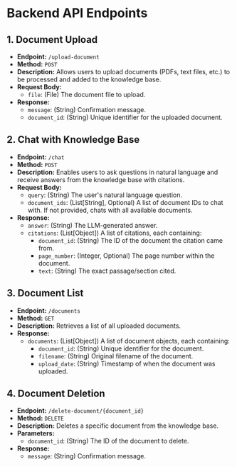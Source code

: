 # Backend API Endpoints

## 1. Document Upload
- **Endpoint:** `/upload-document`
- **Method:** `POST`
- **Description:** Allows users to upload documents (PDFs, text files, etc.) to be processed and added to the knowledge base.
- **Request Body:**
    - `file`: (File) The document file to upload.
- **Response:**
    - `message`: (String) Confirmation message.
    - `document_id`: (String) Unique identifier for the uploaded document.

## 2. Chat with Knowledge Base
- **Endpoint:** `/chat`
- **Method:** `POST`
- **Description:** Enables users to ask questions in natural language and receive answers from the knowledge base with citations.
- **Request Body:**
    - `query`: (String) The user's natural language question.
    - `document_ids`: (List[String], Optional) A list of document IDs to chat with. If not provided, chats with all available documents.
- **Response:**
    - `answer`: (String) The LLM-generated answer.
    - `citations`: (List[Object]) A list of citations, each containing:
        - `document_id`: (String) The ID of the document the citation came from.
        - `page_number`: (Integer, Optional) The page number within the document.
        - `text`: (String) The exact passage/section cited.

## 3. Document List
- **Endpoint:** `/documents`
- **Method:** `GET`
- **Description:** Retrieves a list of all uploaded documents.
- **Response:**
    - `documents`: (List[Object]) A list of document objects, each containing:
        - `document_id`: (String) Unique identifier for the document.
        - `filename`: (String) Original filename of the document.
        - `upload_date`: (String) Timestamp of when the document was uploaded.

## 4. Document Deletion
- **Endpoint:** `/delete-document/{document_id}`
- **Method:** `DELETE`
- **Description:** Deletes a specific document from the knowledge base.
- **Parameters:**
    - `document_id`: (String) The ID of the document to delete.
- **Response:**
    - `message`: (String) Confirmation message.

